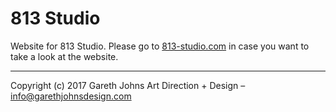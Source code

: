 # 813 Studio

Website for 813 Studio. Please go to [813-studio.com](http://813-studio.com) in case you want to take a look at the website.

* * *

Copyright (c) 2017 Gareth Johns Art Direction + Design – info@garethjohnsdesign.com

